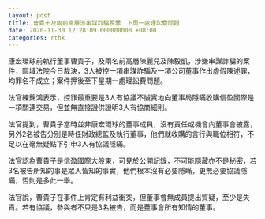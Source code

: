 ```yaml
---
layout: post
title: 曹貴子及兩前高層涉串謀詐騙脫罪　下周一處理訟費問題
date: 2020-11-30 12:28:09.000000000 +08:00
categories: rthk
---
```


康宏環球前執行董事曹貴子，及兩名前高層陳麗兒及陳毅凱，涉嫌串謀詐騙的案件，區域法院今日裁決，3人被控一項串謀詐騙及一項公司董事作出虛假陳述罪，均罪名不成立；案件押後至下星期一處理訟費問題。

法官練錦鴻表示，控罪最重要是3人有協議不誠實地向董事局隱瞞收購信盈國際是一項關連交易，但並無直接證供證明3人有協商細則。

法官提到，曹貴子當時並非康宏環球的董事成員，沒有責任或機會向董事會披露，另外2名被告分別是時任財政總監及執行董事，他們就收購的言行與職位相符，不足以在毫無疑點下引申3人有協議隱瞞。

法官認為曹貴子是信盈國際大股東，可見於公開記錄，不可能隱藏亦不是秘密，若3名被告所知的事是眾人皆知的事實，他們根本沒有必要隱瞞，更無必要協議隱瞞，否則是多此一舉。

法官說，曹貴子在事件上肯定有利益衝突，但董事會無成員提出質疑，至少是失責。若有協議，參與者不只是3名被告，而是董事會所有知情的董事。
